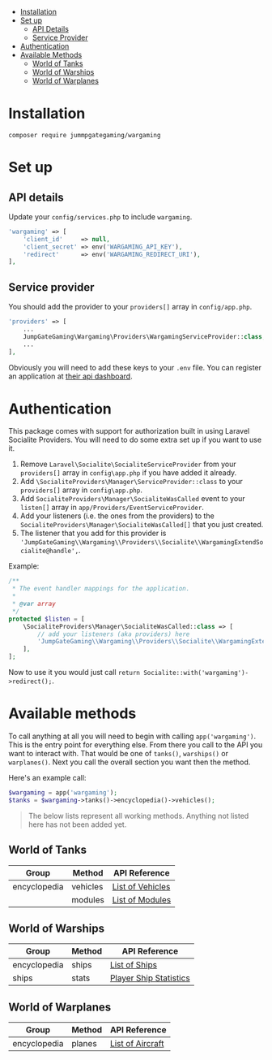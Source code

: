 - [Installation](#installation)
- [Set up](#set-up)
    - [API Details](#api-details)
    - [Service Provider](#service-provider)
- [Authentication](#authentication)
- [Available Methods](#available-methods)
    - [World of Tanks](#world-of-tanks)
    - [World of Warships](#world-of-warships)
    - [World of Warplanes](#world-of-warplanes)

# Installation

`composer require jummpgategaming/wargaming`

# Set up
## API details
Update your `config/services.php` to include `wargaming`.

```php
'wargaming' => [
    'client_id'     => null,
    'client_secret' => env('WARGAMING_API_KEY'),
    'redirect'      => env('WARGAMING_REDIRECT_URI'),
],
```

## Service provider
You should add the provider to your `providers[]` array in `config/app.php`.

```php
'providers' => [
    ...
    JumpGateGaming\Wargaming\Providers\WargamingServiceProvider::class,
    ...
],
```

Obviously you will need to add these keys to your `.env` file.  You can register an application at 
[their api dashboard](https://developers.wargaming.net/applications/).

# Authentication

This package comes with support for authorization built in using Laravel Socialite Providers. You will need to do some 
extra set up if you want to use it.

1. Remove `Laravel\Socialite\SocialiteServiceProvider` from your `providers[]` array in `config\app.php` if you have 
added it already.
1. Add `\SocialiteProviders\Manager\ServiceProvider::class` to your `providers[]` array in `config\app.php`.
1. Add `SocialiteProviders\Manager\SocialiteWasCalled` event to your `listen[]` array in 
`app/Providers/EventServiceProvider`.
1. Add your listeners (i.e. the ones from the providers) to the `SocialiteProviders\Manager\SocialiteWasCalled[]` that 
you just created.
1. The listener that you add for this provider is 
`'JumpGateGaming\\Wargaming\\Providers\\Socialite\\WargamingExtendSocialite@handle',`.

Example:
```php
/**
 * The event handler mappings for the application.
 *
 * @var array
 */
protected $listen = [
    \SocialiteProviders\Manager\SocialiteWasCalled::class => [
        // add your listeners (aka providers) here
        'JumpGateGaming\\Wargaming\\Providers\\Socialite\\WargamingExtendSocialite@handle',
    ],
];
```

Now to use it you would just call `return Socialite::with('wargaming')->redirect();`.

# Available methods
To call anything at all you will need to begin with calling `app('wargaming')`.  This is the entry point for everything 
else.  From there you call to the API you want to interact with.  That would be one of `tanks()`, `warships()` or 
`warplanes()`.  Next you call the overall section you want then the method.

Here's an example call:
```php
$wargaming = app('wargaming');
$tanks = $wargaming->tanks()->encyclopedia()->vehicles();
```

> The below lists represent all working methods.  Anything not listed here has not been added yet.

## World of Tanks
Group | Method | API Reference
----- | ------ | --------------
encyclopedia | vehicles | [List of Vehicles](https://developers.wargaming.net/reference/all/wot/encyclopedia/vehicles/)
&nbsp; | modules | [List of Modules](https://developers.wargaming.net/reference/all/wot/encyclopedia/modules/)

## World of Warships
Group | Method | API Reference
----- | ------ | --------------
encyclopedia | ships | [List of Ships](https://developers.wargaming.net/reference/all/wows/encyclopedia/ships)
ships | stats | [Player Ship Statistics](https://developers.wargaming.net/reference/all/wows/ships/stats/)

## World of Warplanes
Group | Method | API Reference
----- | ------ | --------------
encyclopedia | planes | [List of Aircraft](https://developers.wargaming.net/reference/all/wowp/encyclopedia/planes)

